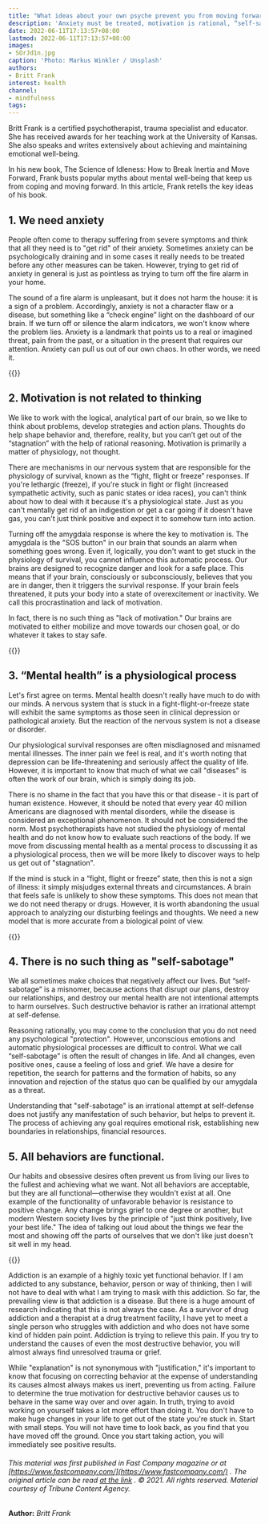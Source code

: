 ```yaml
---
title: "What ideas about your own psyche prevent you from moving forward"
description: 'Anxiety must be treated, motivation is rational, “self-sabotage” exists: the therapist debunks these and other erroneous ideas about the structure of the psyche that prevent us from becoming better'
date: 2022-06-11T17:13:57+08:00
lastmod: 2022-06-11T17:13:57+08:00
images:
- SOrJd1n.jpg
caption: 'Photo: Markus Winkler / Unsplash'
authors:
- Britt Frank
interest: health
channel: 
- mindfulness
tags: 
---
```


Britt Frank is a certified psychotherapist, trauma specialist and educator. She has received awards for her teaching work at the University of Kansas. She also speaks and writes extensively about achieving and maintaining emotional well-being.

In his new book, The Science of Idleness: How to Break Inertia and Move Forward, Frank busts popular myths about mental well-being that keep us from coping and moving forward. In this article, Frank retells the key ideas of his book.

1\. We need anxiety
-------------------

People often come to therapy suffering from severe symptoms and think that all they need is to "get rid" of their anxiety. Sometimes anxiety can be psychologically draining and in some cases it really needs to be treated before any other measures can be taken. However, trying to get rid of anxiety in general is just as pointless as trying to turn off the fire alarm in your home.

The sound of a fire alarm is unpleasant, but it does not harm the house: it is a sign of a problem. Accordingly, anxiety is not a character flaw or a disease, but something like a “check engine” light on the dashboard of our brain. If we turn off or silence the alarm indicators, we won't know where the problem lies. Anxiety is a landmark that points us to a real or imagined threat, pain from the past, or a situation in the present that requires our attention. Anxiety can pull us out of our own chaos. In other words, we need it.

{{<ads>}}

2\. Motivation is not related to thinking
-----------------------------------------

We like to work with the logical, analytical part of our brain, so we like to think about problems, develop strategies and action plans. Thoughts do help shape behavior and, therefore, reality, but you can’t get out of the “stagnation” with the help of rational reasoning. Motivation is primarily a matter of physiology, not thought.

There are mechanisms in our nervous system that are responsible for the physiology of survival, known as the “fight, flight or freeze” responses. If you're lethargic (freeze), if you're stuck in fight or flight (increased sympathetic activity, such as panic states or idea races), you can't think about how to deal with it because it's a physiological state. Just as you can't mentally get rid of an indigestion or get a car going if it doesn't have gas, you can't just think positive and expect it to somehow turn into action.

Turning off the amygdala response is where the key to motivation is. The amygdala is the "SOS button" in our brain that sounds an alarm when something goes wrong. Even if, logically, you don't want to get stuck in the physiology of survival, you cannot influence this automatic process. Our brains are designed to recognize danger and look for a safe place. This means that if your brain, consciously or subconsciously, believes that you are in danger, then it triggers the survival response. If your brain feels threatened, it puts your body into a state of overexcitement or inactivity. We call this procrastination and lack of motivation.

In fact, there is no such thing as "lack of motivation." Our brains are motivated to either mobilize and move towards our chosen goal, or do whatever it takes to stay safe.

{{<ads>}}

3\. “Mental health” is a physiological process
----------------------------------------------

Let's first agree on terms. Mental health doesn't really have much to do with our minds. A nervous system that is stuck in a fight-flight-or-freeze state will exhibit the same symptoms as those seen in clinical depression or pathological anxiety. But the reaction of the nervous system is not a disease or disorder.

Our physiological survival responses are often misdiagnosed and misnamed mental illnesses. The inner pain we feel is real, and it's worth noting that depression can be life-threatening and seriously affect the quality of life. However, it is important to know that much of what we call "diseases" is often the work of our brain, which is simply doing its job.

There is no shame in the fact that you have this or that disease - it is part of human existence. However, it should be noted that every year 40 million Americans are diagnosed with mental disorders, while the disease is considered an exceptional phenomenon. It should not be considered the norm. Most psychotherapists have not studied the physiology of mental health and do not know how to evaluate such reactions of the body. If we move from discussing mental health as a mental process to discussing it as a physiological process, then we will be more likely to discover ways to help us get out of "stagnation".

If the mind is stuck in a “fight, flight or freeze” state, then this is not a sign of illness: it simply misjudges external threats and circumstances. A brain that feels safe is unlikely to show these symptoms. This does not mean that we do not need therapy or drugs. However, it is worth abandoning the usual approach to analyzing our disturbing feelings and thoughts. We need a new model that is more accurate from a biological point of view.

{{<ads>}}

4\. There is no such thing as "self-sabotage"
---------------------------------------------

We all sometimes make choices that negatively affect our lives. But “self-sabotage” is a misnomer, because actions that disrupt our plans, destroy our relationships, and destroy our mental health are not intentional attempts to harm ourselves. Such destructive behavior is rather an irrational attempt at self-defense.

Reasoning rationally, you may come to the conclusion that you do not need any psychological "protection". However, unconscious emotions and automatic physiological processes are difficult to control. What we call “self-sabotage” is often the result of changes in life. And all changes, even positive ones, cause a feeling of loss and grief. We have a desire for repetition, the search for patterns and the formation of habits, so any innovation and rejection of the status quo can be qualified by our amygdala as a threat.

Understanding that "self-sabotage" is an irrational attempt at self-defense does not justify any manifestation of such behavior, but helps to prevent it. The process of achieving any goal requires emotional risk, establishing new boundaries in relationships, financial resources.

5\. All behaviors are functional.
---------------------------------

Our habits and obsessive desires often prevent us from living our lives to the fullest and achieving what we want. Not all behaviors are acceptable, but they are all functional—otherwise they wouldn't exist at all. One example of the functionality of unfavorable behavior is resistance to positive change. Any change brings grief to one degree or another, but modern Western society lives by the principle of "just think positively, live your best life." The idea of ​​talking out loud about the things we fear the most and showing off the parts of ourselves that we don't like just doesn't sit well in my head.

{{<ads>}}

Addiction is an example of a highly toxic yet functional behavior. If I am addicted to any substance, behavior, person or way of thinking, then I will not have to deal with what I am trying to mask with this addiction. So far, the prevailing view is that addiction is a disease. But there is a huge amount of research indicating that this is not always the case. As a survivor of drug addiction and a therapist at a drug treatment facility, I have yet to meet a single person who struggles with addiction and who does not have some kind of hidden pain point. Addiction is trying to relieve this pain. If you try to understand the causes of even the most destructive behavior, you will almost always find unresolved trauma or grief.

While "explanation" is not synonymous with "justification," it's important to know that focusing on correcting behavior at the expense of understanding its causes almost always makes us inert, preventing us from acting. Failure to determine the true motivation for destructive behavior causes us to behave in the same way over and over again. In truth, trying to avoid working on yourself takes a lot more effort than doing it. You don't have to make huge changes in your life to get out of the state you're stuck in. Start with small steps. You will not have time to look back, as you find that you have moved off the ground. Once you start taking action, you will immediately see positive results.

###### This material was first published in Fast Company magazine or at [https://www.fastcompany.com/](https://www.fastcompany.com/) . The original article can be read [at the link](https://www.fastcompany.com/90752143/theres-no-such-thing-as-self-sabotage-a-psychotherapist-debunks-the-most-common-concepts-that-keep-us-stuck) . © 2021. All rights reserved. Material courtesy of Tribune Content Agency.


**Author:** *Britt Frank*

